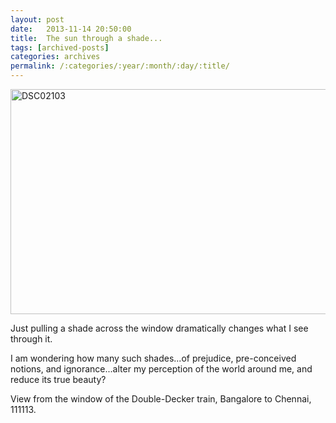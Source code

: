 ```yaml
---
layout: post
date:	2013-11-14 20:50:00
title:  The sun through a shade...
tags: [archived-posts]
categories: archives
permalink: /:categories/:year/:month/:day/:title/
---
```

<a href="http://www.flickr.com/photos/86494503@N00/10850455476/" title="DSC02103 by mohandep, on Flickr"><img src="http://farm4.staticflickr.com/3728/10850455476_4310310e51_z.jpg" width="640" height="360" alt="DSC02103"></a>

Just pulling a shade across the window dramatically changes what I see through it.

I am wondering how many such shades...of prejudice, pre-conceived notions, and ignorance...alter my perception of the world around me, and reduce its true beauty?

View from the window of the Double-Decker train, Bangalore to Chennai, 111113.
